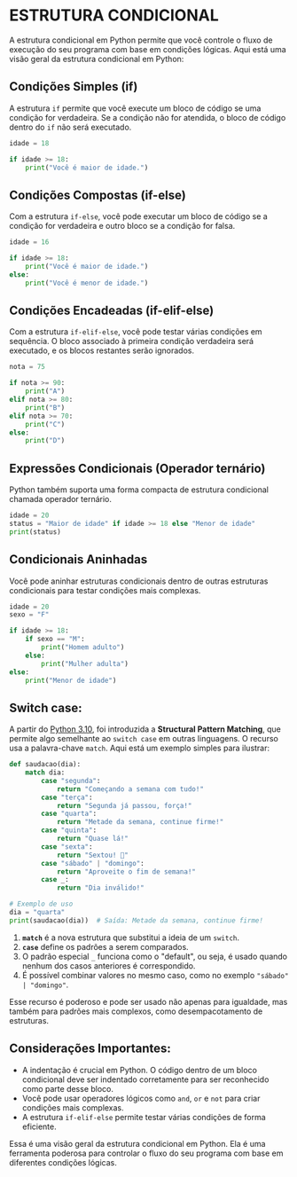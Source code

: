 # ESTRUTURA CONDICIONAL
A estrutura condicional em Python permite que você controle o fluxo de execução do seu programa com base em condições lógicas. Aqui está uma visão geral da estrutura condicional em Python:

## **Condições Simples (if)**
A estrutura `if` permite que você execute um bloco de código se uma condição for verdadeira. Se a condição não for atendida, o bloco de código dentro do `if` não será executado.

```python
idade = 18

if idade >= 18:
    print("Você é maior de idade.")
```

## **Condições Compostas (if-else)**
Com a estrutura `if-else`, você pode executar um bloco de código se a condição for verdadeira e outro bloco se a condição for falsa.

```python
idade = 16

if idade >= 18:
    print("Você é maior de idade.")
else:
    print("Você é menor de idade.")
```

## **Condições Encadeadas (if-elif-else)**
Com a estrutura `if-elif-else`, você pode testar várias condições em sequência. O bloco associado à primeira condição verdadeira será executado, e os blocos restantes serão ignorados.

```python
nota = 75

if nota >= 90:
    print("A")
elif nota >= 80:
    print("B")
elif nota >= 70:
    print("C")
else:
    print("D")
```

## **Expressões Condicionais (Operador ternário)**
Python também suporta uma forma compacta de estrutura condicional chamada operador ternário.

```python
idade = 20
status = "Maior de idade" if idade >= 18 else "Menor de idade"
print(status)
```

## **Condicionais Aninhadas**
Você pode aninhar estruturas condicionais dentro de outras estruturas condicionais para testar condições mais complexas.

```python
idade = 20
sexo = "F"

if idade >= 18:
    if sexo == "M":
        print("Homem adulto")
    else:
        print("Mulher adulta")
else:
    print("Menor de idade")
```

## **Switch case:**
A partir do [Python 3.10](https://docs.python.org/3/whatsnew/3.10.html), foi introduzida a **Structural Pattern Matching**, que permite algo semelhante ao `switch case` em outras linguagens. O recurso usa a palavra-chave `match`. Aqui está um exemplo simples para ilustrar:

```python
def saudacao(dia):
    match dia:
        case "segunda":
            return "Começando a semana com tudo!"
        case "terça":
            return "Segunda já passou, força!"
        case "quarta":
            return "Metade da semana, continue firme!"
        case "quinta":
            return "Quase lá!"
        case "sexta":
            return "Sextou! 🎉"
        case "sábado" | "domingo":
            return "Aproveite o fim de semana!"
        case _:
            return "Dia inválido!"

# Exemplo de uso
dia = "quarta"
print(saudacao(dia))  # Saída: Metade da semana, continue firme!
```

1. **`match`** é a nova estrutura que substitui a ideia de um `switch`.
2. **`case`** define os padrões a serem comparados.
3. O padrão especial `_` funciona como o "default", ou seja, é usado quando nenhum dos casos anteriores é correspondido.
4. É possível combinar valores no mesmo caso, como no exemplo `"sábado" | "domingo"`. 

Esse recurso é poderoso e pode ser usado não apenas para igualdade, mas também para padrões mais complexos, como desempacotamento de estruturas.

## **Considerações Importantes:**
- A indentação é crucial em Python. O código dentro de um bloco condicional deve ser indentado corretamente para ser reconhecido como parte desse bloco.
- Você pode usar operadores lógicos como `and`, `or` e `not` para criar condições mais complexas.
- A estrutura `if-elif-else` permite testar várias condições de forma eficiente.

Essa é uma visão geral da estrutura condicional em Python. Ela é uma ferramenta poderosa para controlar o fluxo do seu programa com base em diferentes condições lógicas.
